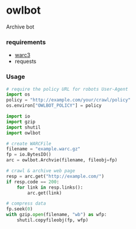 owlbot
======

Archive bot

### requirements

* [warc3]
* requests

[warc3]: https://github.com/erroneousboat/warc3

### Usage

```python
# require the policy URL for robots User-Agent
import os
policy = "http://example.com/your/crawl/policy"
os.environ["OWLBOT_POLICY"] = policy

import io
import gzip
import shutil
import owlbot

# create WARCFile
filename = "example.warc.gz"
fp = io.BytesIO()
arc = owlbot.Archvie(filename, fileobj=fp)

# crawl & archive web page
resp = arc.get("http://example.com/")
if resp.code == 200:
    for link in resp.links():
        arc.get(link)

# compress data
fp.seek(0)
with gzip.open(filename, "wb") as wfp:
    shutil.copyfileobj(fp, wfp)
```
